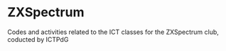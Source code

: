 ZXSpectrum
==========

Codes and activities related to the ICT classes for the ZXSpectrum club, coducted by ICTPdG
